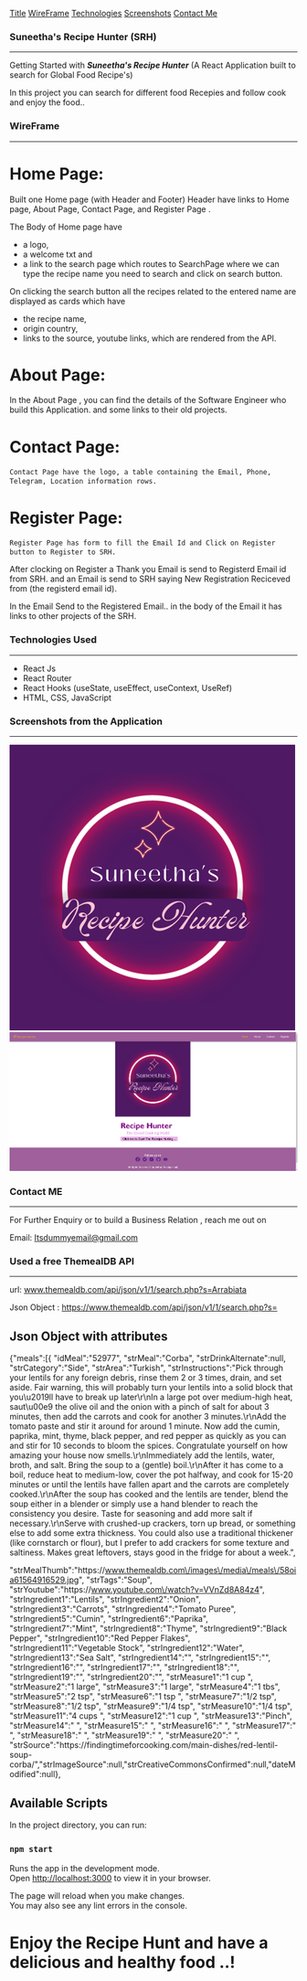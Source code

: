 [Title](https://github.com/Suneetharavi/MyProject2?tab=readme-ov-file#suneethas-recipe-hunter-srh)
[WireFrame](https://github.com/Suneetharavi/MyProject2?tab=readme-ov-file#wireframe)
[Technologies](https://github.com/Suneetharavi/MyProject2?tab=readme-ov-file#technologies-used)
[Screenshots](https://github.com/Suneetharavi/MyProject2?tab=readme-ov-file#screenshots-from-the-application)
[Contact Me](https://github.com/Suneetharavi/MyProject2?tab=readme-ov-file#contact-me)



###               Suneetha's Recipe Hunter (SRH)
________________________________________________

 Getting Started with ***Suneetha's Recipe Hunter***  (A React Application built to search for Global Food Recipe's)

In this project you can search for different food Recepies and follow cook and enjoy the food..


###                    WireFrame
_____________________________________________

# Home Page:

Built one Home page (with Header and Footer)
Header have links to Home page, About Page, Contact Page, and Register Page .

The Body of Home page have 
 * a logo, 
 * a welcome txt and 
 * a link to the search page  which routes to SearchPage where we can type the recipe name  you need to search and click on search button.

 On clicking the search button all the recipes related to the entered name are displayed as cards which have  
  * the recipe name, 
  * origin country,
  * links to the source,
  youtube links, which are rendered from the API.

# About Page:
  In the About Page , you can find the details of the Software Engineer who build this Application.
  and some links to their old projects.

# Contact Page:
    Contact Page have the logo, a table containing the Email, Phone, Telegram, Location information rows.

# Register Page:
    Register Page has form to fill the Email Id and Click on Register button to Register to SRH.
After clocking on Register a Thank you Email is send to Registerd Email id from SRH.
and an Email is send to SRH saying New Registration Reciceved from (the registerd email id).

In the Email Send to the Registered Email.. in the body of the Email it has links to other projects of the SRH.

###                 Technologies Used
_____________________________________________________

* React Js
* React Router
* React Hooks (useState, useEffect, useContext, UseRef)
* HTML, CSS, JavaScript

###               Screenshots from the Application
_______________________________________________________________________

 ![SRHLogo](https://github.com/Suneetharavi/MyProject2/blob/master/src/models/logo/SuneethaLogo.png?raw=true)
 ![Home page](https://github.com/Suneetharavi/MyProject2/blob/master/src/models/logo/SRH%20Screenshot.png?raw=true)


 ###                 Contact ME
 ________________________________________________________

For Further Enquiry or to build a Business Relation , reach me out on

Email: Itsdummyemail@gmail.com



###           Used a free ThemealDB API
________________________________________________________________

 url: www.themealdb.com/api/json/v1/1/search.php?s=Arrabiata

 Json Object : https://www.themealdb.com/api/json/v1/1/search.php?s=

## Json Object with attributes

{"meals":[{
"idMeal":"52977",
"strMeal":"Corba",
"strDrinkAlternate":null,
"strCategory":"Side",
"strArea":"Turkish",
"strInstructions":"Pick through your lentils for any foreign debris, rinse them 2 or 3 times, drain, and set aside.  Fair warning, this will probably turn your lentils into a solid block that you\u2019ll have to break up later\r\nIn a large pot over medium-high heat, saut\u00e9 the olive oil and the onion with a pinch of salt for about 3 minutes, then add the carrots and cook for another 3 minutes.\r\nAdd the tomato paste and stir it around for around 1 minute. Now add the cumin, paprika, mint, thyme, black pepper, and red pepper as quickly as you can and stir for 10 seconds to bloom the spices. Congratulate yourself on how amazing your house now smells.\r\nImmediately add the lentils, water, broth, and salt. Bring the soup to a (gentle) boil.\r\nAfter it has come to a boil, reduce heat to medium-low, cover the pot halfway, and cook for 15-20 minutes or until the lentils have fallen apart and the carrots are completely cooked.\r\nAfter the soup has cooked and the lentils are tender, blend the soup either in a blender or simply use a hand blender to reach the consistency you desire. Taste for seasoning and add more salt if necessary.\r\nServe with crushed-up crackers, torn up bread, or something else to add some extra thickness.  You could also use a traditional thickener (like cornstarch or flour), but I prefer to add crackers for some texture and saltiness.  Makes great leftovers, stays good in the fridge for about a week.",

"strMealThumb":"https:\/\/www.themealdb.com\/images\/media\/meals\/58oia61564916529.jpg",
"strTags":"Soup",
"strYoutube":"https:\/\/www.youtube.com\/watch?v=VVnZd8A84z4",
"strIngredient1":"Lentils",
"strIngredient2":"Onion",
"strIngredient3":"Carrots",
"strIngredient4":"Tomato Puree",
"strIngredient5":"Cumin",
"strIngredient6":"Paprika",
"strIngredient7":"Mint",
"strIngredient8":"Thyme",
"strIngredient9":"Black Pepper",
"strIngredient10":"Red Pepper Flakes",
"strIngredient11":"Vegetable Stock",
"strIngredient12":"Water",
"strIngredient13":"Sea Salt",
"strIngredient14":"",
"strIngredient15":"",
"strIngredient16":"",
"strIngredient17":"",
"strIngredient18":"",
"strIngredient19":"",
"strIngredient20":"",
"strMeasure1":"1 cup ",
"strMeasure2":"1 large",
"strMeasure3":"1 large",
"strMeasure4":"1 tbs",
"strMeasure5":"2 tsp",
"strMeasure6":"1 tsp ",
"strMeasure7":"1\/2 tsp",
"strMeasure8":"1\/2 tsp",
"strMeasure9":"1\/4 tsp",
"strMeasure10":"1\/4 tsp",
"strMeasure11":"4 cups ",
"strMeasure12":"1 cup ",
"strMeasure13":"Pinch",
"strMeasure14":" ",
"strMeasure15":" ",
"strMeasure16":" ",
"strMeasure17":" ",
"strMeasure18":" ",
"strMeasure19":" ",
"strMeasure20":" ",
"strSource":"https:\/\/findingtimeforcooking.com\/main-dishes\/red-lentil-soup-corba\/","strImageSource":null,"strCreativeCommonsConfirmed":null,"dateModified":null},

## Available Scripts

In the project directory, you can run:

### `npm start`

Runs the app in the development mode.\
Open [http://localhost:3000](http://localhost:3000) to view it in your browser.

The page will reload when you make changes.\
You may also see any lint errors in the console.


# Enjoy the Recipe Hunt and have a delicious and healthy food ..!





